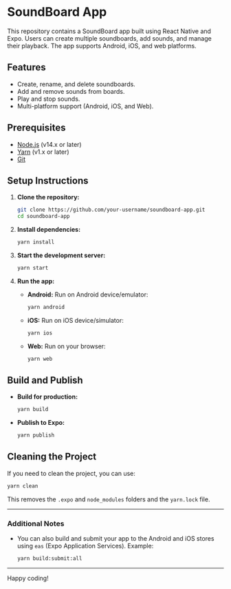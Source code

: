 # SoundBoard App

This repository contains a SoundBoard app built using React Native and Expo. Users can create multiple soundboards, add sounds, and manage their playback. The app supports Android, iOS, and web platforms.

## Features

- Create, rename, and delete soundboards.
- Add and remove sounds from boards.
- Play and stop sounds.
- Multi-platform support (Android, iOS, and Web).

## Prerequisites

- [Node.js](https://nodejs.org/) (v14.x or later)
- [Yarn](https://yarnpkg.com/) (v1.x or later)
- [Git](https://git-scm.com/)

## Setup Instructions

1. **Clone the repository:**

   ```bash
   git clone https://github.com/your-username/soundboard-app.git
   cd soundboard-app
   ```

2. **Install dependencies:**

   ```bash
   yarn install
   ```

3. **Start the development server:**

   ```bash
   yarn start
   ```

4. **Run the app:**

   - **Android:** Run on Android device/emulator:

     ```bash
     yarn android
     ```

   - **iOS:** Run on iOS device/simulator:

     ```bash
     yarn ios
     ```

   - **Web:** Run on your browser:

     ```bash
     yarn web
     ```

## Build and Publish

- **Build for production:**

  ```bash
  yarn build
  ```

- **Publish to Expo:**

  ```bash
  yarn publish
  ```

## Cleaning the Project

If you need to clean the project, you can use:

```bash
yarn clean
```

This removes the `.expo` and `node_modules` folders and the `yarn.lock` file.

---

### Additional Notes

- You can also build and submit your app to the Android and iOS stores using `eas` (Expo Application Services). Example:

  ```bash
  yarn build:submit:all
  ```

---

Happy coding!
